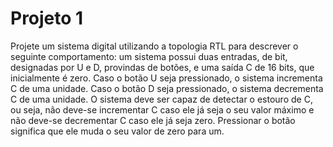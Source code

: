# Projeto 1
Projete um sistema digital utilizando a topologia RTL para descrever o seguinte comportamento: um sistema possui duas entradas, de bit, designadas por U e D, provindas de botões, e uma saída C de 16 bits, que inicialmente é zero. 
Caso o botão U seja pressionado, o sistema incrementa C de uma unidade. Caso o botão D seja pressionado, o sistema decrementa C de uma unidade. 
O sistema deve ser capaz de detectar o estouro de C, ou seja, não deve-se incrementar C caso ele já seja o seu valor máximo e não deve-se decrementar C caso ele já seja zero. Pressionar o botão significa que ele muda o seu valor de zero para um.